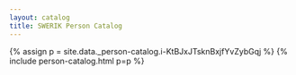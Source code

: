 ```yaml
---
layout: catalog
title: SWERIK Person Catalog
---
```

{% assign p = site.data._person-catalog.i-KtBJxJTsknBxjfYvZybGqj %}
{% include person-catalog.html p=p %}

